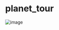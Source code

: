 # planet_tour
![image](https://github.com/labheshjoshi/planet_tour/assets/129281226/1dc4fcd0-9d6e-4e1a-8257-db148fc6eb87)
